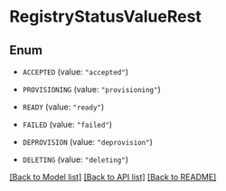 # RegistryStatusValueRest

## Enum


* `ACCEPTED` (value: `"accepted"`)

* `PROVISIONING` (value: `"provisioning"`)

* `READY` (value: `"ready"`)

* `FAILED` (value: `"failed"`)

* `DEPROVISION` (value: `"deprovision"`)

* `DELETING` (value: `"deleting"`)


[[Back to Model list]](../README.md#documentation-for-models) [[Back to API list]](../README.md#documentation-for-api-endpoints) [[Back to README]](../README.md)

